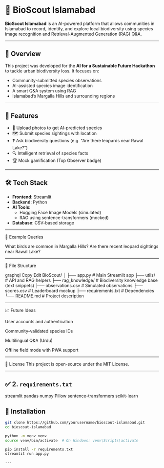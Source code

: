 # 🌿 BioScout Islamabad

**BioScout Islamabad** is an AI-powered platform that allows communities in Islamabad to record, identify, and explore local biodiversity using species image recognition and Retrieval-Augmented Generation (RAG) Q&A.

---

## 📌 Overview

This project was developed for the **AI for a Sustainable Future Hackathon** to tackle urban biodiversity loss. It focuses on:

- Community-submitted species observations
- AI-assisted species image identification
- A smart Q&A system using RAG
- Islamabad’s Margalla Hills and surrounding regions

---

## 🚀 Features

- 📸 Upload photos to get AI-predicted species
- 🗺️ Submit species sightings with location
- ❓ Ask biodiversity questions (e.g. "Are there leopards near Rawal Lake?")
- 🔍 Intelligent retrieval of species facts
- 🏆 Mock gamification (Top Observer badge)

---

## 🛠 Tech Stack

- **Frontend**: Streamlit
- **Backend**: Python
- **AI Tools**:
  - Hugging Face Image Models (simulated)
  - RAG using sentence-transformers (mocked)
- **Database**: CSV-based storage

---

🌿 Example Queries

What birds are common in Margalla Hills?
Are there recent leopard sightings near Rawal Lake?

---

📁 File Structure

graphql
Copy
Edit
BioScout/
│
├── app.py                   # Main Streamlit app
├── utils/                   # API and RAG helpers
├── rag_knowledge/           # Biodiversity knowledge base (text snippets)
├── observations.csv         # Simulated observations
├── scores.csv               # Leaderboard mockup
├── requirements.txt         # Dependencies
└── README.md                # Project description

---

📈 Future Ideas

User accounts and authentication

Community-validated species IDs

Multilingual Q&A (Urdu)

Offline field mode with PWA support

---

📜 License
This project is open-source under the MIT License.

---

## ✅ 2. `requirements.txt`

streamlit
pandas
numpy
Pillow
sentence-transformers
scikit-learn

## 💾 Installation

```bash
git clone https://github.com/yourusername/bioscout-islamabad.git
cd bioscout-islamabad

python -m venv venv
source venv/bin/activate  # On Windows: venv\Scripts\activate

pip install -r requirements.txt
streamlit run app.py

---

